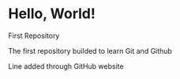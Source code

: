# Hello, World!
 First Repository

 The first repository builded to learn Git and Github

 Line added through GitHub website
